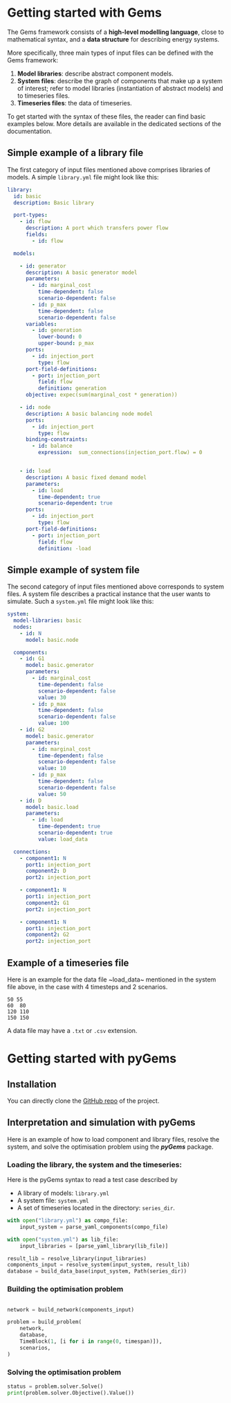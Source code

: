 # Getting started with Gems

The Gems framework consists of a **high-level modelling language**, close to mathematical syntax, and a **data structure** for describing energy systems.

More specifically, three main types of input files can be defined with the Gems framework:

1. **Model libraries**: describe abstract component models.  
2. **System files**: describe the graph of components that make up a system of interest; refer to model libraries (instantiation of abstract models) and to timeseries files.  
3. **Timeseries files**: the data of timeseries.

To get started with the syntax of these files, the reader can find basic examples below. More details are available in the dedicated sections of the documentation.

## Simple example of a library file

The first category of input files mentioned above comprises libraries of models. A simple `library.yml` file might look like this:

~~~ yaml
library:
  id: basic
  description: Basic library

  port-types:
    - id: flow
      description: A port which transfers power flow
      fields:
        - id: flow

  models:

    - id: generator
      description: A basic generator model
      parameters:
        - id: marginal_cost
          time-dependent: false
          scenario-dependent: false
        - id: p_max
          time-dependent: false
          scenario-dependent: false
      variables:
        - id: generation
          lower-bound: 0
          upper-bound: p_max
      ports:
        - id: injection_port
          type: flow
      port-field-definitions:
        - port: injection_port
          field: flow
          definition: generation
      objective: expec(sum(marginal_cost * generation))

    - id: node
      description: A basic balancing node model
      ports:
        - id: injection_port
          type: flow
      binding-constraints:
        - id: balance
          expression:  sum_connections(injection_port.flow) = 0


    - id: load
      description: A basic fixed demand model
      parameters:
        - id: load
          time-dependent: true
          scenario-dependent: true
      ports:
        - id: injection_port
          type: flow
      port-field-definitions:
        - port: injection_port
          field: flow
          definition: -load

~~~

## Simple example of system file

The second category of input files mentioned above corresponds to system files. A system file describes a practical instance that the user wants to simulate. Such a `system.yml` file might look like this:


~~~yaml
system:
  model-libraries: basic
  nodes:
    - id: N
      model: basic.node

  components:
    - id: G1
      model: basic.generator
      parameters:
        - id: marginal_cost
          time-dependent: false
          scenario-dependent: false
          value: 30
        - id: p_max
          time-dependent: false
          scenario-dependent: false
          value: 100
    - id: G2
      model: basic.generator
      parameters:
        - id: marginal_cost
          time-dependent: false
          scenario-dependent: false
          value: 10
        - id: p_max
          time-dependent: false
          scenario-dependent: false
          value: 50
    - id: D
      model: basic.load
      parameters:
        - id: load
          time-dependent: true
          scenario-dependent: true
          value: load_data

  connections:
    - component1: N
      port1: injection_port
      component2: D
      port2: injection_port

    - component1: N
      port1: injection_port
      component2: G1
      port2: injection_port

    - component1: N
      port1: injection_port
      component2: G2
      port2: injection_port
~~~

## Example of a timeseries file
Here is an example for the data file ~load_data~ mentioned in the system file above, in the case with 4 timesteps and 2 scenarios.

~~~
50 55
60  80
120 110
150 150
~~~
A data file may have a `.txt` or `.csv` extension.

# Getting started with pyGems

## Installation

You can directly clone the [GitHub repo](https://github.com/AntaresSimulatorTeam/pyGems) of the project.

## Interpretation and simulation with pyGems

Here is an example of how to load component and library files, resolve the system, and solve the optimisation problem using the ***pyGems*** package.

### Loading the library, the system and the timeseries:

Here is the pyGems syntax to read a test case described by

-  A library of models: `library.yml`
-  A system file: `system.yml`
-  A set of timeseries located in the directory: `series_dir`.

~~~ python
with open("library.yml") as compo_file:
    input_system = parse_yaml_components(compo_file)

with open("system.yml") as lib_file:
    input_libraries = [parse_yaml_library(lib_file)]

result_lib = resolve_library(input_libraries)
components_input = resolve_system(input_system, result_lib)
database = build_data_base(input_system, Path(series_dir))
~~~

### Building the optimisation problem

~~~ python

network = build_network(components_input)

problem = build_problem(
    network,
    database,
    TimeBlock(1, [i for i in range(0, timespan)]),
    scenarios,
)
~~~

### Solving the optimisation problem
~~~ python
status = problem.solver.Solve()
print(problem.solver.Objective().Value())
~~~
